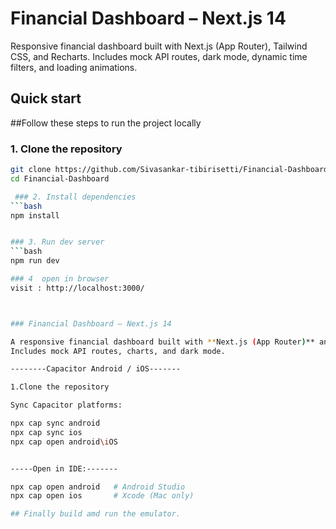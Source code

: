  
# Financial Dashboard – Next.js 14

Responsive financial dashboard built with Next.js (App Router), Tailwind CSS, and Recharts. Includes mock API routes, dark mode, dynamic time filters, and loading animations.

## Quick start

##Follow these steps to run the project locally


### 1️. Clone the repository
```bash
git clone https://github.com/Sivasankar-tibirisetti/Financial-Dashboard.git
cd Financial-Dashboard

 ### 2️. Install dependencies
```bash
npm install


### 3. Run dev server
```bash
npm run dev

### 4  open in browser
visit : http://localhost:3000/



### Financial Dashboard – Next.js 14

A responsive financial dashboard built with **Next.js (App Router)** and **Tailwind CSS**.  
Includes mock API routes, charts, and dark mode.

--------Capacitor Android / iOS-------

1.Clone the repository

Sync Capacitor platforms:

npx cap sync android
npx cap sync ios
npx cap open android\iOS


-----Open in IDE:-------

npx cap open android   # Android Studio
npx cap open ios       # Xcode (Mac only)

## Finally build amd run the emulator.

